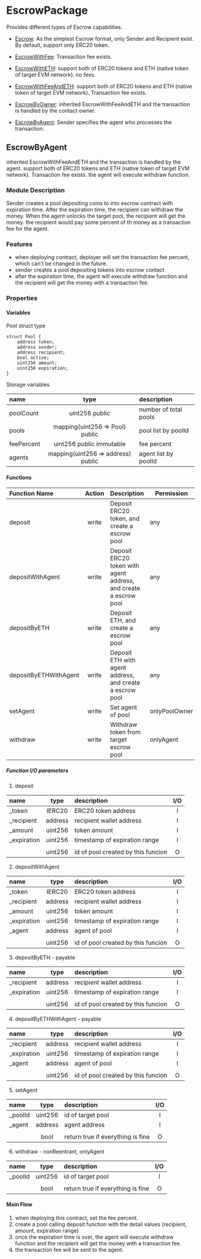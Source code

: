 # EscrowPackage
Provides different types of Escrow capabilities.


- [Escrow](https://github.com/smart-ticky/Bunzz-Escrow/blob/main/README.md): As the simplest Escrow format, only Sender and Recipient exist. By default, support only ERC20 token.
- [EscrowWithFee](https://github.com/smart-ticky/Bunzz-Escrow/blob/main/EscrowWithFee.md): Transaction fee exists.
- [EscrowWithETH](https://github.com/smart-ticky/Bunzz-Escrow/blob/main/EscrowWithETH.md): support both of ERC20 tokens and ETH (native token of target EVM network). no fees.
- [EscrowWithFeeAndETH](https://github.com/smart-ticky/Bunzz-Escrow/blob/main/EscrowWithFeeAndETH.md): support both of ERC20 tokens and ETH (native token of target EVM network). Transaction fee exists.

- [EscrowByOwner](https://github.com/smart-ticky/Bunzz-Escrow/blob/main/EscrowByOwner.md): inherited EscrowWithFeeAndETH and the transaction is handled by the contact owner.
- [EscrowByAgent](#EscrowByAgent): Sender specifies the agent who processes the transaction.

## EscrowByAgent
inherited EscrowWithFeeAndETH and the transaction is handled by the agent.
support both of ERC20 tokens and ETH (native token of target EVM network). Transaction fee exists.
the agent will execute withdraw function.

### Module Description
Sender creates a pool depositing coins to into escrow contract with expiration time.
After the expiration time, the recipient can withdraw the money.
When the agent unlocks the target pool, the recipient will get the money. the recipient would pay some percent of th money as a transaction fee for the agent.

### Features
- when deploying contract, deployer will set the transaction fee percent, which can't be changed in the future.
- sender creates a pool depositing tokens into escrow contact
- after the expiration time, the agent will execute withdraw function and the recipient will get the money with a transaction fee.

### Properties

#### Variables
Pool struct type
```
struct Pool {
    address token;
    address sender;
    address recipient;
    bool active;
    uint256 amount;
    uint256 expiration;
}
```
Storage variables

| name       |                type                | description            |
|:-----------|:----------------------------------:|:-----------------------|
| poolCount  |           uint256 public           | number of total pools  |
| pools      |  mapping(uint256 => Pool) public   | pool list by poolId    |
| feePercent |      uint256 public immutable      | fee percent            |
| agents     | mapping(uint256 => address) public | agent list by poolId   |


#### Functions

| Function Name         | Action  | Description                                                      | Permission    |
|:----------------------|:-------:|:-----------------------------------------------------------------|---------------|
| deposit               |  write  | Deposit ERC20 token, and create a escrow pool                    | any           |
| depositWithAgent      |  write  | Deposit ERC20 token with agent address, and create a escrow pool | any           |
| depositByETH          |  write  | Deposit ETH, and create a escrow pool                            | any           |
| depositByETHWithAgent |  write  | Deposit ETH with agent address, and create a escrow pool         | any           |
| setAgent              |  write  | Set agent of pool                                                | onlyPoolOwner |
| withdraw              |  write  | Withdraw token from target escrow pool                           | onlyAgent     |


##### Function I/O parameters
1) deposit

| name        |  type   | description                        | I/O |
|:------------|:-------:|:-----------------------------------|:---:|
| _token      | IERC20  | ERC20 token address                |  I  |
| _recipient  | address | recipient wallet address           |  I  |
| _amount     | uint256 | token amount                       |  I  |
| _expiration | uint256 | timestamp of expiration range      |  I  |
|             |         |                                    |     |
|             | uint256 | id of pool created by this funcion |  O  |

2) depositWithAgent

| name        |  type   | description                        | I/O |
|:------------|:-------:|:-----------------------------------|:---:|
| _token      | IERC20  | ERC20 token address                |  I  |
| _recipient  | address | recipient wallet address           |  I  |
| _amount     | uint256 | token amount                       |  I  |
| _expiration | uint256 | timestamp of expiration range      |  I  |
| _agent      | address | agent of pool                      |  I  |
|             |         |                                    |     |
|             | uint256 | id of pool created by this funcion |  O  |

3) depositByETH - payable

| name        |  type   | description                        | I/O |
|:------------|:-------:|:-----------------------------------|:---:|
| _recipient  | address | recipient wallet address           |  I  |
| _expiration | uint256 | timestamp of expiration range      |  I  |
|             |         |                                    |     |
|             | uint256 | id of pool created by this funcion |  O  |

4) depositByETHWithAgent - payable

| name        |  type   | description                        | I/O |
|:------------|:-------:|:-----------------------------------|:---:|
| _recipient  | address | recipient wallet address           |  I  |
| _expiration | uint256 | timestamp of expiration range      |  I  |
| _agent      | address | agent of pool                      |  I  |
|             |         |                                    |     |
|             | uint256 | id of pool created by this funcion |  O  |

5) setAgent

| name    |  type   | description                        | I/O |
|:--------|:-------:|:-----------------------------------|:---:|
| _poolId | uint256 | id of target pool                  |  I  |
| _agent  | address | agent address                      |  I  |
|         |         |                                    |     |
|         |  bool   | return true if everything is fine  |  O  |

6) withdraw - nonReentrant, onlyAgent

| name       |  type   | description                       | I/O |
|:-----------|:-------:|:----------------------------------|:---:|
| _poolId    | uint256 | id of target pool                 |  I  |
|            |         |                                   |     |
|            |  bool   | return true if everything is fine |  O  |


#### Main Flow
1. when deploying this contract, set the fee percent.
2. create a pool calling deposit function with the detail values (recipient, amount, expiration range)
3. once the expiration time is over, the agent will execute withdraw function and the recipient will get the money with a transaction fee.
4. the transaction fee will be sent to the agent.

